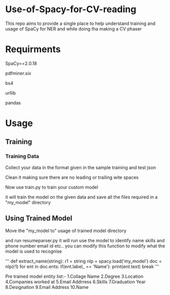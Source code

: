 # Use-of-Spacy-for-CV-reading
This repo  aims to provide a single place to help understand training and usage of SpaCy for NER and while doing tha making a CV phaser



# Requirments
SpaCy==2.0.18

pdfminer.six

bs4 

urllib

pandas 


# Usage

## Training 

### Training Data

Collect your data in the format given in the sample training and test json

Clean it making sure there are no leading or trailing wite spaces

Now use train.py to train your custom model 

  it will train the model on the given data and save all the files required in a "my_model" directory
  
 
## Using Trained Model

Move the "my_model to" usage of trained model directory 

and run resumeparser.py
  it will run use the model to identify name skills and phone number email id etc..
  you can modify this function to modify what the model is used to recognise
  
  '''
  def extract_name(string):
    r1 = string
    nlp = spacy.load('my_model')
    doc = nlp(r1)
    for ent in doc.ents:
        if(ent.label_ == 'Name'):
            print(ent.text)
            break
  '''

Pre trained model entity list:-
1.Collage Name
2.Degree
3.Location
4.Companies worked at 
5.Email Addrress
6.Skills
7.Graduation Year
8.Designation
9.Email Address
10.Name

